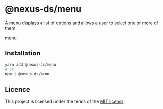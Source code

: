 # @nexus-ds/menu

A menu displays a list of options and allows a user to select one or more of them.

menu

## Installation

```sh
yarn add @nexus-ds/menu
# or
npm i @nexus-ds/menu
```



## Licence

This project is licensed under the terms of the
[MIT license](https://github.com/NexusDesignSystem/nexus-ds/blob/main/LICENSE).
